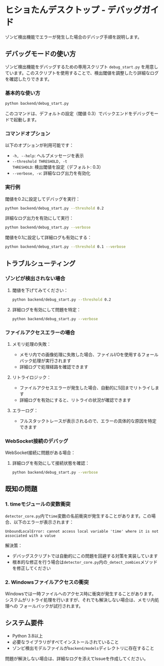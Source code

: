 # ヒショたんデスクトップ - デバッグガイド

ゾンビ検出機能でエラーが発生した場合のデバッグ手順を説明します。

## デバッグモードの使い方

ゾンビ検出機能をデバッグするための専用スクリプト `debug_start.py` を用意しています。このスクリプトを使用することで、検出閾値を調整したり詳細なログを確認したりできます。

### 基本的な使い方

```bash
python backend/debug_start.py
```

このコマンドは、デフォルトの設定（閾値 0.3）でバックエンドをデバッグモードで起動します。

### コマンドオプション

以下のオプションが利用可能です：

- `-h, --help`: ヘルプメッセージを表示
- `--threshold THRESHOLD, -t THRESHOLD`: 検出閾値を設定（デフォルト: 0.3）
- `--verbose, -v`: 詳細なログ出力を有効化

### 実行例

閾値を0.2に設定してデバッグを実行：
```bash
python backend/debug_start.py --threshold 0.2
```

詳細なログ出力を有効にして実行：
```bash
python backend/debug_start.py --verbose
```

閾値を0.1に設定して詳細ログも有効にする：
```bash
python backend/debug_start.py --threshold 0.1 --verbose
```

## トラブルシューティング

### ゾンビが検出されない場合

1. 閾値を下げてみてください：
   ```bash
   python backend/debug_start.py --threshold 0.2
   ```

2. 詳細ログを有効にして問題を特定：
   ```bash
   python backend/debug_start.py --verbose
   ```

### ファイルアクセスエラーの場合

1. メモリ処理の失敗：
   - メモリ内での画像処理に失敗した場合、ファイルI/Oを使用するフォールバック処理が実行されます
   - 詳細ログで処理経路を確認できます

2. リトライロジック：
   - ファイルアクセスエラーが発生した場合、自動的に5回までリトライします
   - 詳細ログを有効にすると、リトライの状況が確認できます

3. エラーログ：
   - フルスタックトレースが表示されるので、エラーの具体的な原因を特定できます

### WebSocket接続のデバッグ

WebSocket接続に問題がある場合：

1. 詳細ログを有効にして接続状態を確認：
   ```bash
   python backend/debug_start.py --verbose
   ```

## 既知の問題

### 1. timeモジュールの変数衝突

`detector_core.py`内で`time`変数の名前衝突が発生することがあります。この場合、以下のエラーが表示されます：

```
UnboundLocalError: cannot access local variable 'time' where it is not associated with a value
```

解決策：
- デバッグスクリプトでは自動的にこの問題を回避する対策を実装しています
- 根本的な修正を行う場合は`detector_core.py`内の`_detect_zombies`メソッドを修正してください

### 2. Windowsファイルアクセスの衝突

Windowsでは一時ファイルへのアクセス時に衝突が発生することがあります。
システムがリトライ処理を行いますが、それでも解決しない場合は、メモリ内処理への
フォールバックが試行されます。

## システム要件

- Python 3.8以上
- 必要なライブラリがすべてインストールされていること
- ゾンビ検出モデルファイルが`backend/models`ディレクトリに存在すること

問題が解決しない場合は、詳細なログを添えてIssueを作成してください。 